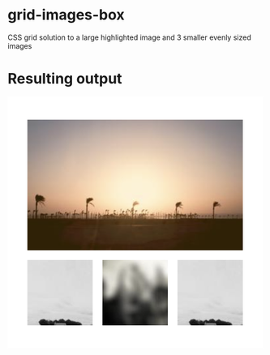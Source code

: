 # grid-images-box
CSS grid solution to a large highlighted image and 3 smaller evenly sized images

# Resulting output

![grid-image-bos](./grid-result.png)
